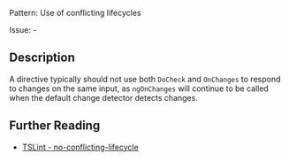 Pattern: Use of conflicting lifecycles

Issue: -

## Description

A directive typically should not use both `DoCheck` and `OnChanges` to respond to changes on the same input, as `ngOnChanges` will continue to be called when the default change detector detects changes.

## Further Reading

* [TSLint - no-conflicting-lifecycle](http://codelyzer.com/rules/no-conflicting-lifecycle/)